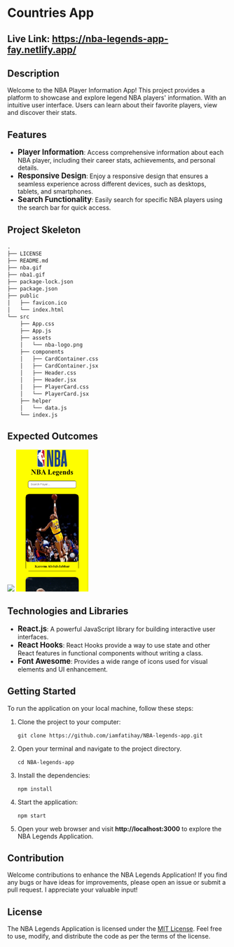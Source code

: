 # Countries App

## Live Link: https://nba-legends-app-fay.netlify.app/

## Description

Welcome to the NBA Player Information App! This project provides a platform to showcase and explore legend NBA players' information. With an intuitive user interface. Users can learn about their favorite players, view and discover their stats.

## Features

- <span style="font-size: larger;">**Player Information**</span>: Access comprehensive information about each NBA player, including their career stats, achievements, and personal details.
- <span style="font-size: larger;">**Responsive Design**</span>: Enjoy a responsive design that ensures a seamless experience across different devices, such as desktops, tablets, and smartphones.
- <span style="font-size: larger;">**Search Functionality**</span>: Easily search for specific NBA players using the search bar for quick access.

## Project Skeleton

```
.
├── LICENSE
├── README.md
├── nba.gif
├── nba1.gif
├── package-lock.json
├── package.json
├── public
│   ├── favicon.ico
│   └── index.html
└── src
    ├── App.css
    ├── App.js
    ├── assets
    │   └── nba-logo.png
    ├── components
    │   ├── CardContainer.css
    │   ├── CardContainer.jsx
    │   ├── Header.css
    │   ├── Header.jsx
    │   ├── PlayerCard.css
    │   └── PlayerCard.jsx
    ├── helper
    │   └── data.js
    └── index.js
```

## Expected Outcomes

<div >
<img width="660px" src="./nba.gif"/>
<img width="165px" src="./nba1.gif"/>
</div>

## Technologies and Libraries

- <span style="font-size: larger;">**React.js**</span>: A powerful JavaScript library for building interactive user interfaces.
- <span style="font-size: larger;">**React Hooks**</span>: React Hooks provide a way to use state and other React features in functional components without writing a class.
- <span style="font-size: larger;">**Font Awesome**</span>: Provides a wide range of icons used for visual elements and UI enhancement.

## Getting Started

To run the application on your local machine, follow these steps:

1. Clone the project to your computer:

   ```
   git clone https://github.com/iamfatihay/NBA-legends-app.git
   ```

2. Open your terminal and navigate to the project directory.
   ```
   cd NBA-legends-app
   ```
3. Install the dependencies:
   ```
   npm install
   ```
4. Start the application:
   ```
   npm start
   ```
5. Open your web browser and visit **http://localhost:3000** to explore the NBA Legends Application.

## Contribution

Welcome contributions to enhance the NBA Legends Application! If you find any bugs or have ideas for improvements, please open an issue or submit a pull request. I appreciate your valuable input!

## License

The NBA Legends Application is licensed under the [MIT License](LICENSE). Feel free to use, modify, and distribute the code as per the terms of the license.
